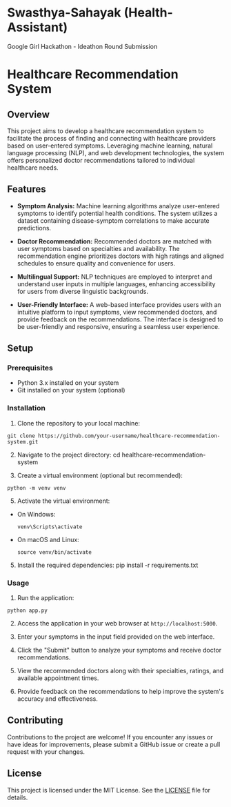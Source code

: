 # Swasthya-Sahayak (Health-Assistant)
Google Girl Hackathon - Ideathon Round Submission

# Healthcare Recommendation System

## Overview

This project aims to develop a healthcare recommendation system to facilitate the process of finding and connecting with healthcare providers based on user-entered symptoms. Leveraging machine learning, natural language processing (NLP), and web development technologies, the system offers personalized doctor recommendations tailored to individual healthcare needs.

## Features

- **Symptom Analysis:** Machine learning algorithms analyze user-entered symptoms to identify potential health conditions. The system utilizes a dataset containing disease-symptom correlations to make accurate predictions.
  
- **Doctor Recommendation:** Recommended doctors are matched with user symptoms based on specialties and availability. The recommendation engine prioritizes doctors with high ratings and aligned schedules to ensure quality and convenience for users.

- **Multilingual Support:** NLP techniques are employed to interpret and understand user inputs in multiple languages, enhancing accessibility for users from diverse linguistic backgrounds.

- **User-Friendly Interface:** A web-based interface provides users with an intuitive platform to input symptoms, view recommended doctors, and provide feedback on the recommendations. The interface is designed to be user-friendly and responsive, ensuring a seamless user experience.

## Setup

### Prerequisites

- Python 3.x installed on your system
- Git installed on your system (optional)

### Installation

1. Clone the repository to your local machine:
```
git clone https://github.com/your-username/healthcare-recommendation-system.git
```

2. Navigate to the project directory:
cd healthcare-recommendation-system

3. Create a virtual environment (optional but recommended):
```
python -m venv venv
```

5. Activate the virtual environment:

- On Windows:

  ```
  venv\Scripts\activate
  ```

- On macOS and Linux:

  ```
  source venv/bin/activate
  ```

5. Install the required dependencies:
pip install -r requirements.txt


### Usage

1. Run the application:
```
python app.py
```


2. Access the application in your web browser at `http://localhost:5000`.

3. Enter your symptoms in the input field provided on the web interface.

4. Click the "Submit" button to analyze your symptoms and receive doctor recommendations.

5. View the recommended doctors along with their specialties, ratings, and available appointment times.

6. Provide feedback on the recommendations to help improve the system's accuracy and effectiveness.

## Contributing

Contributions to the project are welcome! If you encounter any issues or have ideas for improvements, please submit a GitHub issue or create a pull request with your changes.

## License

This project is licensed under the MIT License. See the [LICENSE](LICENSE) file for details.


